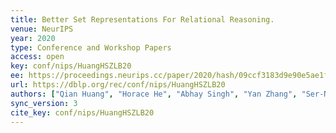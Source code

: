 ```yaml
---
title: Better Set Representations For Relational Reasoning.
venue: NeurIPS
year: 2020
type: Conference and Workshop Papers
access: open
key: conf/nips/HuangHSZLB20
ee: https://proceedings.neurips.cc/paper/2020/hash/09ccf3183d9e90e5ae1f425d5f9b2c00-Abstract.html
url: https://dblp.org/rec/conf/nips/HuangHSZLB20
authors: ["Qian Huang", "Horace He", "Abhay Singh", "Yan Zhang", "Ser-Nam Lim", "Austin R. Benson"]
sync_version: 3
cite_key: conf/nips/HuangHSZLB20
---
```

